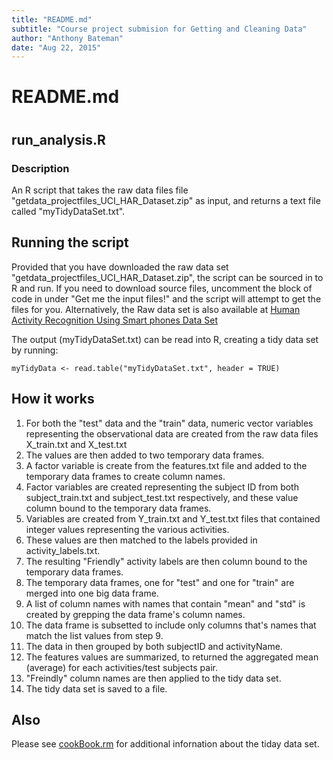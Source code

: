 ```yaml
---
title: "README.md"
subtitle: "Course project submision for Getting and Cleaning Data"
author: "Anthony Bateman"
date: "Aug 22, 2015"
---
```


# README.md
# 
## run_analysis.R

### Description

An R script that takes the raw data files file "getdata_projectfiles_UCI_HAR_Dataset.zip" as input, and returns a text file called "myTidyDataSet.txt".

## Running the script
Provided that you have downloaded the raw data set "getdata_projectfiles_UCI_HAR_Dataset.zip", the script can be sourced in to R and run. If you need to download source files, uncomment the block of code in under "Get me the input files!" and the script will attempt to get the files for you. Alternatively, the Raw data set is also available at [Human Activity Recognition Using Smart phones Data Set](http://archive.ics.uci.edu/ml/datasets/Human+Activity+Recognition+Using+Smartphones)

The output (myTidyDataSet.txt) can be read into R, creating a tidy data set by running:

    myTidyData <- read.table("myTidyDataSet.txt", header = TRUE)

## How it works

1. For both the "test" data and the "train" data, numeric vector variables representing the observational data are created from the raw data files X_train.txt and X_test.txt
2. The values are then added to two temporary data frames.
3. A factor variable is create from the features.txt file and added to the temporary data frames to create column names.
4. Factor variables are created representing the subject ID from both subject_train.txt and subject_test.txt respectively, and these value column bound to the temporary data frames.
5. Variables are created from Y_train.txt and Y_test.txt files that contained integer values representing the various activities.
6. These values are then matched to the labels provided in activity_labels.txt.
7. The resulting "Friendly" activity labels are then column bound to the temporary data frames.
8. The temporary data frames, one for "test" and one for "train" are merged into one big data frame.
9. A list of column names with names that contain "mean" and "std" is created by grepping the data frame's column names.
10. The data frame is subsetted to include only columns that's names that match the list values from step 9.
11. The data in then grouped by both subjectID and activityName.
12. The features values are summarized, to returned the aggregated mean (average) for each activities/test subjects pair.
13. "Freindly" column names are then applied to the tidy data set.
14. The tidy data set is saved to a file.

## Also
Please see [cookBook.rm](./cookBook.rm) for additional infornation about the tiday data set.
